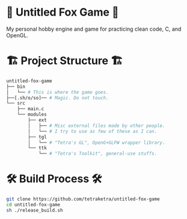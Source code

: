 # 🦊 Untitled Fox Game 🦊

My personal hobby engine and game for practicing clean code, C, and OpenGL.

# 🏗️ Project Structure 🏗️
```sh
untitled-fox-game
├── bin
│   └── # This is where the game goes.
├──[.sh/o/so]── # Magic. Do not touch. 
└── src
    ├── main.c
    └── modules
        ├── ext
        │   ├── # Misc external files made by other people.
        │   └── # I try to use as few of these as I can.
        ├── tgl
        │   └── # "Tetra's GL", OpenG+GLFW wrapper library.
        └── ttk
            └── # "Tetra's Toolkit", general-use stuffs.
```

# 🛠️ Build Process 🛠️
```sh
git clone https://github.com/tetraketra/untitled-fox-game
cd untitled-fox-game
sh ./release_build.sh
```

